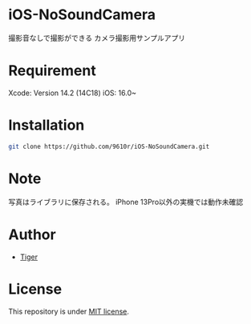 # iOS-NoSoundCamera

撮影音なしで撮影ができる
カメラ撮影用サンプルアプリ


# Requirement

Xcode: Version 14.2 (14C18)
iOS: 16.0~

# Installation


```bash
git clone https://github.com/9610r/iOS-NoSoundCamera.git
```

# Note

写真はライブラリに保存される。
iPhone 13Pro以外の実機では動作未確認


# Author

* [Tiger](https://github.com/9610r)

# License

This repository is under [MIT license](https://en.wikipedia.org/wiki/MIT_License).
